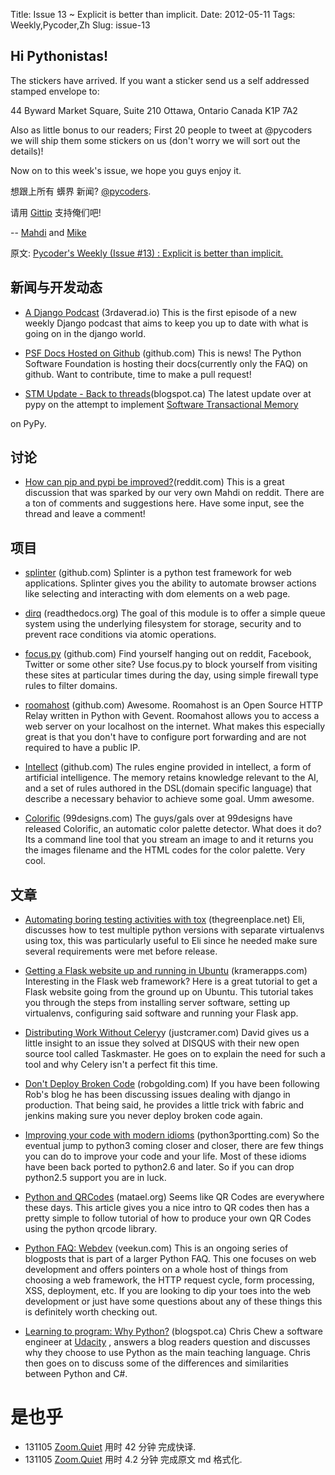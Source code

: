 Title: Issue 13 ~ Explicit is better than implicit. 
Date: 2012-05-11 
Tags: Weekly,Pycoder,Zh 
Slug: issue-13 
## Hi Pythonistas!

The stickers have arrived. If you want a sticker send us a self addressed stamped envelope to:

44 Byward Market Square, Suite 210
Ottawa, Ontario Canada 
K1P 7A2

Also as little bonus to our readers; First 20 people to tweet at @pycoders we will ship them some stickers on us (don't worry we will sort out the details)!

Now on to this week's issue, we hope you guys enjoy it.  



想跟上所有 蠎界 新闻?
 [@pycoders](http://twitter.com/pycoders).

请用
[Gittip](https://www.gittip.com/PycodersWeekly)
支持俺们吧!

--
[Mahdi](https://twitter.com/#!/myusuf3) and [Mike](https://twitter.com/#!/mgrouchy)

原文: [Pycoder's Weekly (Issue #13) : Explicit is better than implicit.](http://us4.campaign-archive2.com/?u=9735795484d2e4c204da82a29&id=a9c8d98405)


## 新闻与开发动态

- [A Django Podcast](http://3rdaverad.io/shows/django-podcast/) (3rdaverad.io)
This is the first episode of a new weekly Django podcast that aims to keep you up to date with what is going on in the django world.

- [PSF Docs Hosted on Github](https://github.com/python/psf-docs) (github.com)
This is news! The Python Software Foundation is hosting their docs(currently only the FAQ) on github. Want to contribute, time to make a pull request!

- [STM Update - Back to threads](http://morepypy.blogspot.ca/2012/05/stm-update-back-to-threads.html)(blogspot.ca)
The latest update over at pypy on the attempt to implement 
[Software Transactional Memory](http://en.wikipedia.org/wiki/Software_transactional_memory)

on PyPy.



## 讨论

- [How can pip and pypi be improved?](http://www.reddit.com/r/Python/comments/tenmz/how_can_pip_be_improved/)(reddit.com)
This is a great discussion that was sparked by our very own Mahdi on reddit. There are a ton of comments and suggestions here. Have some input, see the thread and leave a comment!


## 项目

- [splinter](https://github.com/cobrateam/splinter) (github.com)
Splinter is a python test framework for web applications. Splinter gives you the ability to automate browser actions like selecting and interacting with dom elements on a web page.

- [dirq](http://dirq.readthedocs.org/en/latest/index.html) (readthedocs.org)
The goal of this module is to offer a simple queue system using the underlying filesystem for storage, security and to prevent race conditions via atomic operations.

- [focus.py](http://amoffat.github.com/focus/) (github.com)
Find yourself hanging out on reddit, Facebook, Twitter or some other site? Use focus.py to block yourself from visiting these sites at particular times during the day, using simple firewall type rules to filter domains.

- [roomahost](https://github.com/iwanbk/roomahost) (github.com)
Awesome. Roomahost is an Open Source HTTP Relay written in Python with Gevent. Roomahost allows you to access a web server on your localhost on the internet. What makes this especially great is that you don't have to configure port forwarding and are not required to have a public IP.

- [Intellect](https://github.com/nemonik/Intellect) (github.com)
The rules engine provided in intellect, a form of artificial intelligence. The memory retains knowledge relevant to the AI, and a set of rules authored in the DSL(domain specific language) that describe a necessary behavior to achieve some goal. Umm awesome.

- [Colorific](http://99designs.com/tech-blog/blog/2012/05/11/color-analysis/) (99designs.com)
The guys/gals over at 99designs have released Colorific,  an automatic color palette detector. What does it do? Its a command line tool that you stream an image to and it returns you the images filename and the HTML codes for the color palette. Very cool.


## 文章

- [Automating boring testing activities with tox](http://eli.thegreenplace.net/2012/05/07/automating-boring-testing-activities-with-tox/) (thegreenplace.net)
Eli, discusses how to test multiple python versions with separate virtualenvs using tox, this was particularly useful to Eli since he needed make sure several requirements were met before release.

- [Getting a Flask website up and running in Ubuntu](http://blog.kramerapps.com/post/22551999777/flask-uwsgi-nginx-ubuntu) (kramerapps.com)
Interesting in the Flask web framework? Here is a great tutorial to get a Flask website going from the ground up on Ubuntu. This tutorial takes you through the steps from installing server software, setting up virtualenvs, configuring said software and running your Flask app.

- [Distributing Work Without Celery](http://justcramer.com/2012/05/04/distributing-work-without-celery/)y (justcramer.com)
David gives us a little insight to an issue they solved at DISQUS with their new open source tool called Taskmaster. He goes on to explain the need for such a tool and why Celery isn't a perfect fit this time.

- [Don't Deploy Broken Code](http://www.robgolding.com/blog/2012/05/05/dont-deploy-broken-code/) (robgolding.com)
If you have been following Rob's blog he has been discussing issues dealing with django in production. That being said, he provides a little trick with fabric and jenkins making sure you never deploy broken code again.

- [Improving your code with modern idioms](http://python3porting.com/improving.html) (python3portting.com)
So the eventual jump to python3 coming closer and closer, there are few things you can do to improve your code and your life. Most of these idioms have been back ported to python2.6 and later. So if you can drop python2.5 support you are in luck.

- [Python and QRCodes](http://blog.matael.org/writing/python-and-qrcodes/) (matael.org)
Seems like QR Codes are everywhere these days. This article gives you a nice intro to QR codes then has a pretty simple to follow tutorial of how to produce your own QR Codes using the python qrcode library.

- [Python FAQ: Webdev](http://me.veekun.com/blog/2012/05/05/python-faq-webdev/) (veekun.com)
This is an ongoing series of blogposts that is part of a larger Python FAQ. This one focuses on web development and offers pointers on a whole host of things from choosing a web framework, the HTTP request cycle, form processing, XSS, deployment, etc. If you are looking to dip your toes into the web development or just have some questions about any of these things this is definitely worth checking out.

- [Learning to program: Why Python?](http://www.udacity.blogspot.ca/2012/05/learning-to-program-why-python.html) (blogspot.ca)
Chris Chew a software engineer at 
[Udacity](http://www.udacity.com/)
, answers a blog readers question and discusses why they choose to use Python as the main teaching language. Chris then goes on to discuss some of the differences and similarities between Python and C#.



# 是也乎

- 131105 [Zoom.Quiet](http://zoomquiet.org/) 用时 42 分钟 完成快译.
- 131105 [Zoom.Quiet](http://zoomquiet.org/) 用时 4.2 分钟 完成原文 md 格式化.

